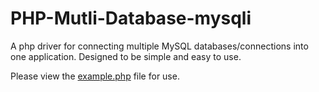 # PHP-Mutli-Database-mysqli
A php driver for connecting multiple MySQL databases/connections into one application. Designed to be simple and easy to use.

Please view the <a href="https://github.com/timothymarois/PHP-Mutli-Database-mysqli/blob/master/examples/example.php">example.php</a> file for use.
